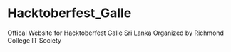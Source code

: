 # Hacktoberfest_Galle
Offical Website for Hacktoberfest Galle Sri Lanka Organized by Richmond College IT Society
